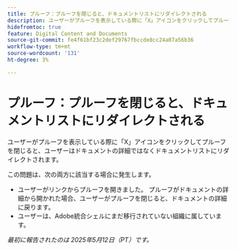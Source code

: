 ```yaml
---
title: プルーフ：プルーフを閉じると、ドキュメントリストにリダイレクトされる
description: ユーザーがプルーフを表示している際に「X」アイコンをクリックしてプルーフを閉じると、ユーザーはドキュメントの詳細ではなくドキュメントリストにリダイレクトされます。
hidefromtoc: true
feature: Digital Content and Documents
source-git-commit: fe4f61bf23c2def29767fbccde8cc24a07a56b36
workflow-type: tm+mt
source-wordcount: '131'
ht-degree: 3%

---
```



# プルーフ：プルーフを閉じると、ドキュメントリストにリダイレクトされる

ユーザーがプルーフを表示している際に「X」アイコンをクリックしてプルーフを閉じると、ユーザーはドキュメントの詳細ではなくドキュメントリストにリダイレクトされます。

この問題は、次の両方に該当する場合に発生します。

* ユーザーがリンクからプルーフを開きました。 プルーフがドキュメントの詳細から開かれた場合、ユーザーがプルーフを閉じると、ドキュメントの詳細に戻ります。
* ユーザーは、Adobe統合シェルにまだ移行されていない組織に属しています。

_最初に報告されたのは 2025年5月12日（PT）です。_
